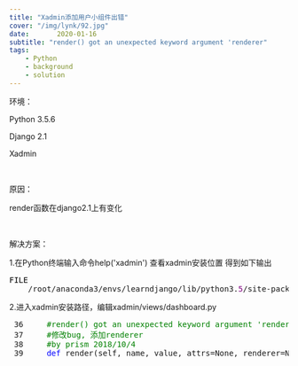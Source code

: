 ```yaml
---
title: "Xadmin添加用户小组件出错"
cover: "/img/lynk/92.jpg"
date:       2020-01-16
subtitle: "render() got an unexpected keyword argument 'renderer"
tags:
	- Python
	- background
	- solution
---
```



<p>环境：</p>
<p>Python 3.5.6</p>
<p>Django 2.1</p>
<p>Xadmin</p>
<p>&nbsp;</p>
<p>原因：</p>
<p>render函数在django2.1上有变化</p>
<p>&nbsp;</p>
<p>解决方案：</p>
<p>1.在Python终端输入命令help('xadmin') 查看xadmin安装位置 得到如下输出</p>
<div class="cnblogs_code">
<pre><span style="color: #000000;">FILE
    </span>/root/anaconda3/envs/learndjango/lib/python3.<span style="color: #800080;">5</span>/site-packages/xadmin/__init__.py</pre>
</div>
<p>2.进入xadmin安装路径，编辑xadmin/views/dashboard.py</p>
<div class="cnblogs_code">
<pre> 36     <span style="color: #008000;">#</span><span style="color: #008000;">render() got an unexpected keyword argument 'renderer'</span>
 37     <span style="color: #008000;">#</span><span style="color: #008000;">修改bug, 添加renderer</span>
 38     <span style="color: #008000;">#</span><span style="color: #008000;">by prism 2018/10/4</span>
 39     <span style="color: #0000ff;">def</span> render(self, name, value, attrs=None, renderer=None):</pre>
</div>
<p>&nbsp;</p>
